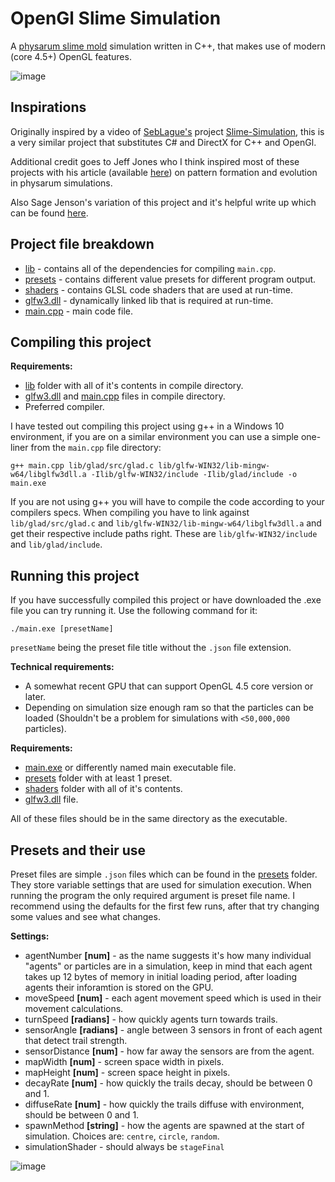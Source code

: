 # OpenGl Slime Simulation

A [physarum slime mold](https://en.wikipedia.org/wiki/Physarum_polycephalum) simulation written in C++, that makes use of modern (core 4.5+) OpenGL features.


![image](https://github.com/Adomas-Alimas/OpenGl-SlimeSim/assets/39675293/f0bbd164-1a70-4af2-b1d4-c2d534679b9a)

## Inspirations

Originally inspired by a video of [SebLague's](https://github.com/SebLague) project [Slime-Simulation](https://github.com/SebLague/Slime-Simulation), this is a very similar project that substitutes C# and DirectX for C++ and OpenGl.

Additional credit goes to Jeff Jones who I think inspired most of these projects with his article (available [here](https://uwe-repository.worktribe.com/output/980579)) on pattern formation and evolution in physarum simulations.

Also Sage Jenson's variation of this project and it's helpful write up which can be found [here](https://sagejenson.com/physarum).

## Project file breakdown

- [lib](lib) - contains all of the dependencies for compiling `main.cpp`.
- [presets](presets) - contains different value presets for different program output.
- [shaders](shaders) - contains GLSL code shaders that are used at run-time.
- [glfw3.dll](glfw3.dll) - dynamically linked lib that is required at run-time.
- [main.cpp](main.cpp) - main code file.

## Compiling this project

**Requirements:**

- [lib](lib) folder with all of it's contents in compile directory.
- [glfw3.dll](glfw3.dll) and [main.cpp](main.cpp) files in compile directory.
- Preferred compiler.

I have tested out compiling this project using g++ in a Windows 10 environment, if you are on a similar environment you can use a simple one-liner from the `main.cpp` file directory:

```shell
g++ main.cpp lib/glad/src/glad.c lib/glfw-WIN32/lib-mingw-w64/libglfw3dll.a -Ilib/glfw-WIN32/include -Ilib/glad/include -o main.exe
```

If you are not using g++ you will have to compile the code according to your compilers specs. When compiling you have to link against `lib/glad/src/glad.c` and `lib/glfw-WIN32/lib-mingw-w64/libglfw3dll.a` and get their respective include paths right. These are `lib/glfw-WIN32/include` and `lib/glad/include`.

## Running this project

If you have successfully compiled this project or have downloaded the .exe file you can try running it.
Use the following command for it:

```shell
./main.exe [presetName]
```

`presetName` being the preset file title without the `.json` file extension.

**Technical requirements:**

- A somewhat recent GPU that can support OpenGL 4.5 core version or later.
- Depending on simulation size enough ram so that the particles can be loaded (Shouldn't be a problem for simulations with `<50,000,000` particles).

**Requirements:**

- [main.exe](main.exe) or differently named main executable file.
- [presets](presets) folder with at least 1 preset.
- [shaders](shaders) folder with all of it's contents.
- [glfw3.dll](glfw3.dll) file.

All of these files should be in the same directory as the executable.

## Presets and their use

Preset files are simple `.json` files which can be found in the [presets](presets) folder. They store variable settings that are used for simulation execution. When running the program the only required argument is preset file name. I recommend using the defaults for the first few runs, after that try  changing some values and see what changes.

**Settings:**

- agentNumber **[num]** - as the name suggests it's how many individual "agents" or particles are in a simulation, keep in mind that each agent takes up 12 bytes of memory in initial loading period, after loading agents their inforamtion is stored on the GPU.
- moveSpeed **[num]** - each agent movement speed which is used in their movement calculations.
- turnSpeed **[radians]** - how quickly agents turn towards trails.
- sensorAngle **[radians]** - angle between 3 sensors in front of each agent that detect trail strength.
- sensorDistance **[num]** - how far away the sensors are from the agent.
- mapWidth **[num]** - screen space width in pixels.
- mapHeight **[num]** - screen space height in pixels.
- decayRate **[num]** - how quickly the trails decay, should be between 0 and 1.
- diffuseRate **[num]** - how quickly the trails diffuse with environment, should be between 0 and 1.
- spawnMethod **[string]** - how the agents are spawned at the start of simulation. Choices are: `centre`, `circle`, `random`.
- simulationShader - should always be `stageFinal`




![image](https://github.com/Adomas-Alimas/OpenGl-SlimeSim/assets/39675293/9e332579-d995-43bc-8fe3-ff74115589ca)
